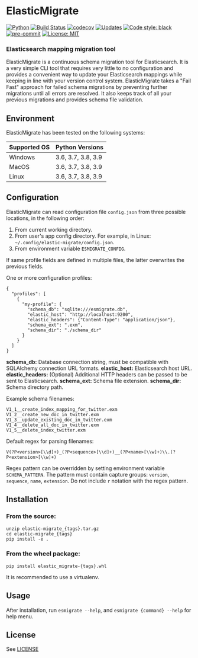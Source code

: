 ElasticMigrate
==============
[![Python](https://img.shields.io/badge/python-3.6%20%7C%203.7%20%7C%203.8%20%7C%203.9-blueviolet?logo=python&logoColor=green)](https://www.python.org)
[![Build Status](https://travis-ci.org/zobayer1/elastic-migrate.svg?branch=main)](https://travis-ci.org/zobayer1/elastic-migrate)
[![codecov](https://codecov.io/gh/zobayer1/elastic-migrate/branch/main/graph/badge.svg)](https://codecov.io/gh/zobayer1/elastic-migrate)
[![Updates](https://pyup.io/repos/github/zobayer1/elastic-migrate/shield.svg)](https://pyup.io/repos/github/zobayer1/elastic-migrate)
[![Code style: black](https://img.shields.io/badge/code%20style-black-000000.svg)](https://github.com/psf/black)
[![pre-commit](https://img.shields.io/badge/pre--commit-enabled-brightgreen?logo=pre-commit)](https://github.com/pre-commit/pre-commit)
[![License: MIT](https://img.shields.io/badge/License-MIT-blue.svg)](https://github.com/zobayer1/elastic-migrate/blob/main/LICENSE)

### Elasticsearch mapping migration tool
ElasticMigrate is a continuous schema migration tool for Elasticsearch. It is a very simple CLI tool that requires very little to no configuration and provides a convenient way to update your Elasticsearch mappings while keeping in line with your version control system. ElasticMigrate takes a "Fail Fast" approach for failed schema migrations by preventing further migrations until all errors are resolved. It also keeps track of all your previous migrations and provides schema file validation.

## Environment
ElasticMigrate has been tested on the following systems:

| Supported OS | Python Versions     |
|--------------|---------------------|
| Windows      | 3.6, 3.7, 3.8, 3.9  |
| MacOS        | 3.6, 3.7, 3.8, 3.9  |
| Linux        | 3.6, 3.7, 3.8, 3.9  |

## Configuration
ElasticMigrate can read configuration file `config.json` from three possible locations, in the following order:

1. From current working directory.
2. From user's app config directory. For example, in Linux: `~/.config/elastic-migrate/config.json`.
3. From environment variable `ESMIGRATE_CONFIG`.

If same profile fields are defined in multiple files, the latter overwrites the previous fields.

One or more configuration profiles:

    {
      "profiles": [
        {
          "my-profile": {
            "schema_db": "sqlite:///esmigrate.db",
            "elastic_host": "http://localhost:9200",
            "elastic_headers": {"Content-Type": "application/json"},
            "schema_ext": ".exm",
            "schema_dir": "./schema_dir"
          }
        }
      ]
    }

**schema_db:** Database connection string, must be compatible with SQLAlchemy connection URL formats.
**elastic_host:** Elasticsearch host URL.
**elastic_headers:** (Optional) Additional HTTP headers can be passed to be sent to Elasticsearch.
**schema_ext:** Schema file extension.
**schema_dir:** Schema directory path.

Example schema filenames:

    V1_1__create_index_mapping_for_twitter.exm
    V1_2__create_new_doc_in_twitter.exm
    V1_3__update_existing_doc_in_twitter.exm
    V1_4__delete_all_doc_in_twitter.exm
    V1_5__delete_index_twitter.exm

Default regex for parsing filenames:

    V(?P<version>[\\d]+)_(?P<sequence>[\\d]+)__(?P<name>[\\w]+)\\.(?P<extension>[\\w]+)

Regex pattern can be overridden by setting environment variable `SCHEMA_PATTERN`. The pattern must contain capture groups: `version`, `sequence`, `name`, `extension`. Do not include `r` notation with the regex pattern.

## Installation

### From the source:

    unzip elastic-migrate_{tags}.tar.gz
    cd elastic-migrate_{tags}
    pip install -e .

### From the wheel package:

    pip install elastic_migrate-{tags}.whl

It is recommended to use a virtualenv.

## Usage

After installation, run `esmigrate --help`, and `esmigrate {command} --help` for help menu.

## License

See [LICENSE](LICENSE)
